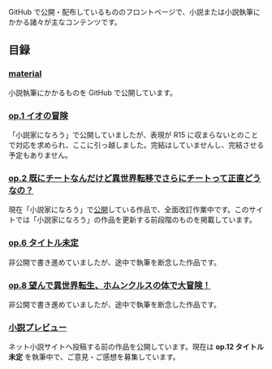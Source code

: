 GitHub で公開・配布しているもののフロントページで、小説または小説執筆にかかる諸々が主なコンテンツです。

## 目録
### [material](https://github.com/yayoi-thyme/material)
小説執筆にかかるものを GitHub で公開しています。

### [op.1 イオの冒険](?/op.1/index.md)
「小説家になろう」で公開していましたが、表現が R15 に収まらないとのことで対応を求められ、ここに引っ越しました。完結はしていませんし、完結させる予定もありません。

### [op.2 既にチートなんだけど異世界転移でさらにチートって正直どうなの？](?/op.2/index.md)
現在「小説家になろう」で[公開](https://ncode.syosetu.com/n3558ed/)している作品で、全面改訂作業中です。このサイトでは「小説家になろう」の作品を更新する前段階のものを掲載しています。

### [op.6 タイトル未定](?/op.6/index.md)
非公開で書き進めていましたが、途中で執筆を断念した作品です。

### [op.8 望んで異世界転生、ホムンクルスの体で大冒険！](?/op.8/index.md)
非公開で書き進めていましたが、途中で執筆を断念した作品です。

### [小説プレビュー](?novel-preview.md)
ネット小説サイトへ投稿する前の作品を公開しています。現在は **op.12 タイトル未定** を執筆中で、ご意見・ご感想を募集しています。
